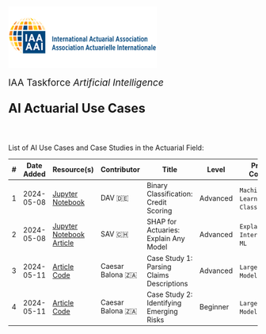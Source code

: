 <img src="logo.png" width="300px">

<br>
<p style="font-size:19px; text-align:left; margin-top: 15px; margin-bottom: 15px">IAA Taskforce <i>Artificial Intelligence</i></p>
<p style="font-size:25px; text-align:left; margin-bottom: 25px"><b>AI Actuarial Use Cases</b></p>
<br>

List of AI Use Cases and Case Studies in the Actuarial Field:

| # | Date Added | Resource(s) | Contributor | Title | Level | Primary Contents | Secondary Contents | Notes
| ------------- | ------------- |------------- | ------------- | ------------- | ------------- | ------------- | ------------- | ------------- |
| 1 | 2024-05-08 | [Jupyter Notebook](https://kaggle.com/code/floser/binary-classification-credit-scoring) | DAV 🇩🇪 | Binary Classification: Credit Scoring | Advanced | `Machine Learning` `Classification` | `Explainable AI` `Hyperparameter Tuning` | –
| 2 | 2024-05-08 | [Jupyter Notebook](https://github.com/actuarial-data-science/Tutorials/tree/master/14%20-%20SHAP) <br> [Article](https://papers.ssrn.com/sol3/papers.cfm?abstract_id=4389797)| SAV 🇨🇭 | SHAP for Actuaries: Explain Any Model | Advanced | `Explainable AI` `Interpretable ML` | `Regression` `Synthetic Data` | –
| 3 | 2024-05-11 | [Article](https://www.google.com/url?sa=t&rct=j&q=&esrc=s&source=web&cd=&cad=rja&uact=8&ved=2ahUKEwi_toXSoYWGAxXUVPEDHcPkAOI4ChAWegQICxAB&url=https%3A%2F%2Factuaries.org.uk%2Fmedia%2Fpurp2kk5%2Factuary-gpt-applications-of-large-language-models-to-insurance-and-actuarial-work.pdf&usg=AOvVaw1KRTDCIgv9IHZ5XlztvoWk&opi=89978449) <br> [Code](https://github.com/cbalona/actuarygpt-code/tree/main/case-study-1) | Caesar Balona 🇿🇦 | Case Study 1: Parsing Claims Descriptions | Advanced | `Large Language Models` | `Information Extraction` `Parsing` | –
| 4 | 2024-05-11 | [Article](https://www.google.com/url?sa=t&rct=j&q=&esrc=s&source=web&cd=&cad=rja&uact=8&ved=2ahUKEwi_toXSoYWGAxXUVPEDHcPkAOI4ChAWegQICxAB&url=https%3A%2F%2Factuaries.org.uk%2Fmedia%2Fpurp2kk5%2Factuary-gpt-applications-of-large-language-models-to-insurance-and-actuarial-work.pdf&usg=AOvVaw1KRTDCIgv9IHZ5XlztvoWk&opi=89978449) <br> [Code](https://github.com/cbalona/actuarygpt-code/tree/main/case-study-2) | Caesar Balona 🇿🇦 | Case Study 2: Identifying Emerging Risks | Beginner | `Large Language Models` | `Text Generation` | –


